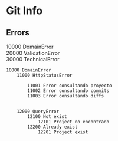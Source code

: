 # Git Info  
  
## Errors
10000 DomainError  
20000 ValidationError  
30000 TechnicalError  

    10000 DomainError
        11000 HttpStatusError  

            11001 Error consultando proyecto
            11002 Error consultando commits
            11003 Error consultando diffs

            
        12000 QueryError
            12100 Not exist
                12101 Project no encontrado
            12200 Already exist
                12201 Project exist
